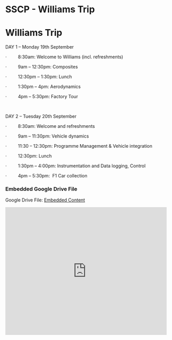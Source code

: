 # SSCP - Williams Trip

# Williams Trip

DAY 1 – Monday 19th September

·         8:30am: Welcome to Williams (incl. refreshments)

·         9am – 12:30pm: Composites

·         12:30pm – 1:30pm: Lunch

·         1:30pm – 4pm: Aerodynamics

·         4pm – 5:30pm: Factory Tour

 

DAY 2 – Tuesday 20th September

·         8:30am: Welcome and refreshments

·         9am – 11:30pm: Vehicle dynamics

·         11:30 – 12:30pm: Programme Management & Vehicle integration

·         12:30pm: Lunch

·         1:30pm – 4:00pm: Instrumentation and Data logging, Control

·         4pm – 5:30pm:  F1 Car collection

[](https://drive.google.com/folderview?id=1SX4GbnCSc-uJ719ihUo1LLVM-vmSwwel)

### Embedded Google Drive File

Google Drive File: [Embedded Content](https://drive.google.com/embeddedfolderview?id=1SX4GbnCSc-uJ719ihUo1LLVM-vmSwwel#list)

<iframe width="100%" height="400" src="https://drive.google.com/embeddedfolderview?id=1SX4GbnCSc-uJ719ihUo1LLVM-vmSwwel#list" frameborder="0"></iframe>

